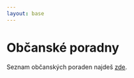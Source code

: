 ```yaml
---
layout: base
---
```


# Občanské poradny

Seznam občanských poraden najdeš [zde](http://www.obcanskeporadny.cz/index.php?option=com_poradny&view=poradny&Itemid=8).
